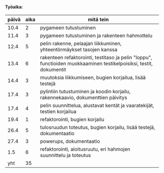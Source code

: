 #### Työaika:

 päivä | aika | mitä tein 
-------|------|-----------
 10.4 | 2 | pygameen tutustuminen 
 11.4 | 3 | pygameen tutustuminen ja rakenteen hahmottelu 
 12.4 | 5 | pelin rakenne, pelaajan liikkuminen, yhteentörmäykset tasojen kanssa 
 13.4 | 6 | rakenteen refaktorointi, testitaso ja pelin "loppu", functioiden muokkaaminen testikelpoisiksi, testit, dokumentit 
 14.4 | 3 | muutoksia liikkumiseen, bugien korjailua, lisää testejä 
 17.4 | 3 | pylintiin tutustuminen ja koodin korjailu, rakennekaavio, dokumenttien päivitys 
 17.4 | 4 | pelin suunnittelua, alustavat kentät ja vaaratekijät, testien korjailua 
 19.4 | 1 | refaktorointi, bugien korjailu 
 26.4 | 5 | tulosruudun toteutus, bugien korjailu, lisää testejä, dokumentaatio 
 27.4 | 3 | powerups, dokumentaatio
 1.5 | 6 | refaktorointi, aloitusruutu, eri hahmojen suunnittelu ja toteutus
 yht | 35 |

